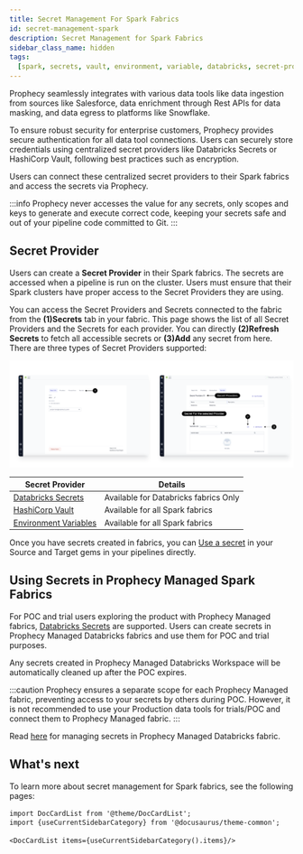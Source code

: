 ```yaml
---
title: Secret Management For Spark Fabrics
id: secret-management-spark
description: Secret Management for Spark Fabrics
sidebar_class_name: hidden
tags:
  [spark, secrets, vault, environment, variable, databricks, secret-provider]
---
```


Prophecy seamlessly integrates with various data tools like data ingestion from sources like Salesforce, data enrichment through Rest APIs for data masking, and data egress to platforms like Snowflake.

To ensure robust security for enterprise customers, Prophecy provides secure authentication for all data tool connections. Users can securely store credentials using centralized secret providers like Databricks Secrets or HashiCorp Vault, following best practices such as encryption.

Users can connect these centralized secret providers to their Spark fabrics and access the secrets via Prophecy.

:::info
Prophecy never accesses the value for any secrets, only scopes and keys to generate and execute correct code, keeping your secrets safe and out of your pipeline code committed to Git.
:::

## Secret Provider

Users can create a **Secret Provider** in their Spark fabrics. The secrets are accessed when a pipeline is run on the cluster.
Users must ensure that their Spark clusters have proper access to the Secret Providers they are using.

You can access the Secret Providers and Secrets connected to the fabric from the **(1)Secrets** tab in your fabric.
This page shows the list of all Secret Providers and the Secrets for each provider. You can directly **(2)Refresh Secrets** to fetch all accessible secrets or **(3)Add** any secret from here. There are three types of Secret Providers supported:

![secret_screen](img/Secret_provider_Screen.png)

| Secret Provider                            | Details                               |
| ------------------------------------------ | ------------------------------------- |
| [Databricks Secrets](./databricks-secrets) | Available for Databricks fabrics Only |
| [HashiCorp Vault](./hashicorp-vault)       | Available for all Spark fabrics       |
| [Environment Variables](./env-variable)    | Available for all Spark fabrics       |

Once you have secrets created in fabrics, you can [Use a secret](./using-secrets.md) in your Source and Target gems in your pipelines directly.

## Using Secrets in Prophecy Managed Spark Fabrics

For POC and trial users exploring the product with Prophecy Managed fabrics, [Databricks Secrets](./databricks-secrets.md#managing-secrets-for-prophecy-managed-databricks) are supported. Users can create secrets in Prophecy Managed Databricks fabrics and use them for POC and trial purposes.

Any secrets created in Prophecy Managed Databricks Workspace will be automatically cleaned up after the POC expires.

:::caution
Prophecy ensures a separate scope for each Prophecy Managed fabric, preventing access to your secrets by others during POC. However, it is not recommended to use your Production data tools for trials/POC and connect them to Prophecy Managed fabric.
:::

Read [here](./databricks-secrets.md#managing-secrets-for-prophecy-managed-databricks) for managing secrets in Prophecy Managed Databricks fabric.

## What's next

To learn more about secret management for Spark fabrics, see the following pages:

```mdx-code-block
import DocCardList from '@theme/DocCardList';
import {useCurrentSidebarCategory} from '@docusaurus/theme-common';

<DocCardList items={useCurrentSidebarCategory().items}/>
```
